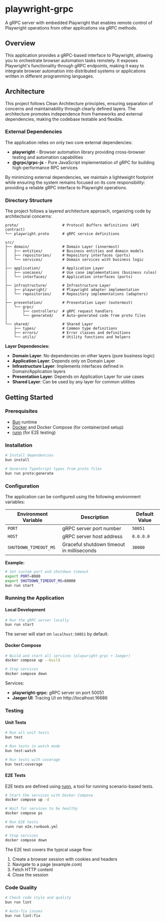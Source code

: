 # playwright-grpc

A gRPC server with embedded Playwright that enables remote control of Playwright operations from other applications via gRPC methods.

## Overview

This application provides a gRPC-based interface to Playwright, allowing you to orchestrate browser automation tasks remotely. It exposes Playwright's functionality through gRPC endpoints, making it easy to integrate browser automation into distributed systems or applications written in different programming languages.

## Architecture

This project follows Clean Architecture principles, ensuring separation of concerns and maintainability through clearly defined layers. The architecture promotes independence from frameworks and external dependencies, making the codebase testable and flexible.

### External Dependencies

The application relies on only two core external dependencies:

- **playwright** - Browser automation library providing cross-browser testing and automation capabilities
- **@grpc/grpc-js** - Pure JavaScript implementation of gRPC for building high-performance RPC services

By minimizing external dependencies, we maintain a lightweight footprint while ensuring the system remains focused on its core responsibility: providing a reliable gRPC interface to Playwright operations.

### Directory Structure

The project follows a layered architecture approach, organizing code by architectural concerns:

```
proto/                    # Protocol Buffers definitions (API contract)
└── playwright.proto      # gRPC service definitions

src/
├── domain/               # Domain Layer (innermost)
│   ├── entities/         # Business entities and domain models
│   ├── repositories/     # Repository interfaces (ports)
│   └── services/         # Domain services with business logic
│
├── application/          # Application Layer
│   ├── usecases/         # Use case implementations (business rules)
│   └── interfaces/       # Application interfaces (ports)
│
├── infrastructure/       # Infrastructure Layer
│   ├── playwright/       # Playwright adapter implementation
│   └── repositories/     # Repository implementations (adapters)
│
├── presentation/         # Presentation Layer (outermost)
│   └── grpc/
│       ├── controllers/  # gRPC request handlers
│       └── generated/    # Auto-generated code from proto files
│
└── shared/               # Shared Layer
    ├── types/            # Common type definitions
    ├── errors/           # Error classes and definitions
    └── utils/            # Utility functions and helpers
```

**Layer Dependencies:**
- **Domain Layer**: No dependencies on other layers (pure business logic)
- **Application Layer**: Depends only on Domain Layer
- **Infrastructure Layer**: Implements interfaces defined in Domain/Application layers
- **Presentation Layer**: Depends on Application Layer for use cases
- **Shared Layer**: Can be used by any layer for common utilities

## Getting Started

### Prerequisites

- [Bun](https://bun.sh/) runtime
- [Docker](https://www.docker.com/) and Docker Compose (for containerized setup)
- [runn](https://github.com/k1LoW/runn) (for E2E testing)

### Installation

```bash
# Install dependencies
bun install

# Generate TypeScript types from proto files
bun run proto:generate
```

### Configuration

The application can be configured using the following environment variables:

| Environment Variable | Description | Default Value |
|---------------------|-------------|---------------|
| `PORT` | gRPC server port number | `50051` |
| `HOST` | gRPC server host address | `0.0.0.0` |
| `SHUTDOWN_TIMEOUT_MS` | Graceful shutdown timeout in milliseconds | `30000` |

**Example:**

```bash
# Set custom port and shutdown timeout
export PORT=8080
export SHUTDOWN_TIMEOUT_MS=60000
bun run start
```

### Running the Application

#### Local Development

```bash
# Run the gRPC server locally
bun run start
```

The server will start on `localhost:50051` by default.

#### Docker Compose

```bash
# Build and start all services (playwright-grpc + Jaeger)
docker compose up --build

# Stop services
docker compose down
```

Services:
- **playwright-grpc**: gRPC server on port 50051
- **Jaeger UI**: Tracing UI on http://localhost:16686

### Testing

#### Unit Tests

```bash
# Run all unit tests
bun test

# Run tests in watch mode
bun test:watch

# Run tests with coverage
bun test:coverage
```

#### E2E Tests

E2E tests are defined using [runn](https://github.com/k1LoW/runn), a tool for running scenario-based tests.

```bash
# Start the services with Docker Compose
docker compose up -d

# Wait for services to be healthy
docker compose ps

# Run E2E tests
runn run e2e.runbook.yml

# Stop services
docker compose down
```

The E2E test covers the typical usage flow:
1. Create a browser session with cookies and headers
2. Navigate to a page (example.com)
3. Fetch HTTP content
4. Close the session

### Code Quality

```bash
# Check code style and quality
bun run lint

# Auto-fix issues
bun run lint:fix
```

